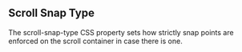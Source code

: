 ## Scroll Snap Type

The scroll-snap-type CSS property sets how strictly snap points are enforced on the scroll container in case there is one.

